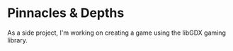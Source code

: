 # Pinnacles & Depths

As a side project, I'm working on creating a game using the libGDX gaming library.

